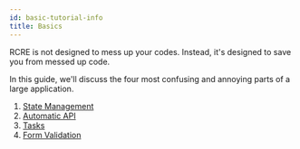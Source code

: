 ```yaml
---
id: basic-tutorial-info
title: Basics
---
```


RCRE is not designed to mess up your codes. Instead, it's designed to save you from messed up code.

In this guide, we'll discuss the four most confusing and annoying parts of a large application.


1. [State Management](./state-management.md)
2. [Automatic API](./automatic-api.md)
3. [Tasks](./tasks.md)
4. [Form Validation](./form-validation.md)